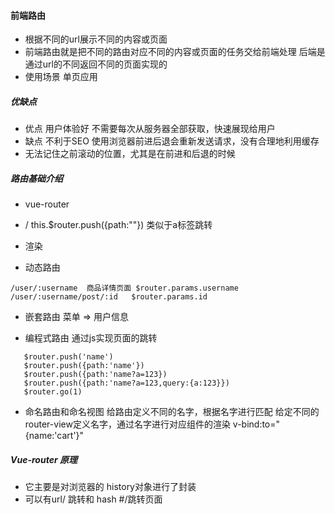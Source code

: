 #### 前端路由- 根据不同的url展示不同的内容或页面- 前端路由就是把不同的路由对应不同的内容或页面的任务交给前端处理后端是通过url的不同返回不同的页面实现的- 使用场景 单页应用##### 优缺点- 优点 用户体验好 不需要每次从服务器全部获取，快速展现给用户- 缺点 不利于SEO 使用浏览器前进后退会重新发送请求，没有合理地利用缓存- 无法记住之前滚动的位置，尤其是在前进和后退的时候##### 路由基础介绍- vue-router- <router-link></router-link>  / this.$router.push({path:""})类似于a标签跳转- <router-view></router-view> 渲染- 动态路由```/user/:username  商品详情页面 $router.params.username/user/:username/post/:id   $router.params.id```- 嵌套路由菜单 => 用户信息- 编程式路由通过js实现页面的跳转```   $router.push('name')   $router.push({path:'name'})   $router.push({path:'name?a=123})   $router.push({path:'name?a=123,query:{a:123}})   $router.go(1) ```- 命名路由和命名视图给路由定义不同的名字，根据名字进行匹配给定不同的router-view定义名字，通过名字进行对应组件的渲染v-bind:to="{name:'cart'}"##### Vue-router 原理- 它主要是对浏览器的 history对象进行了封装- 可以有url/ 跳转和 hash #/跳转页面